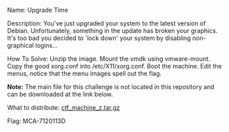 Name: Upgrade Time

Description: You've just upgraded your system to the latest version of Debian. Unfortunately, something in the update has broken your graphics. It's too bad you decided to `lock down' your system by disabling non-graphical logins...

How To Solve: Unzip the image. Mount the vmdk using vmware-mount. Copy the good
xorg.conf into /etc/X11/xorg.conf. Boot the machine. Edit the menus, notice that
the menu images spell out the flag.

**Note:** The main file for this challenge is not located in this repository and can be downloaded at the link below.

What to distribute:
[ctf_machine_z.tar.gz](https://drive.google.com/file/d/0B48Lv30KB1seOXRBM1dpNmVVdEE/edit?usp=sharing)

Flag: MCA-7120113D


